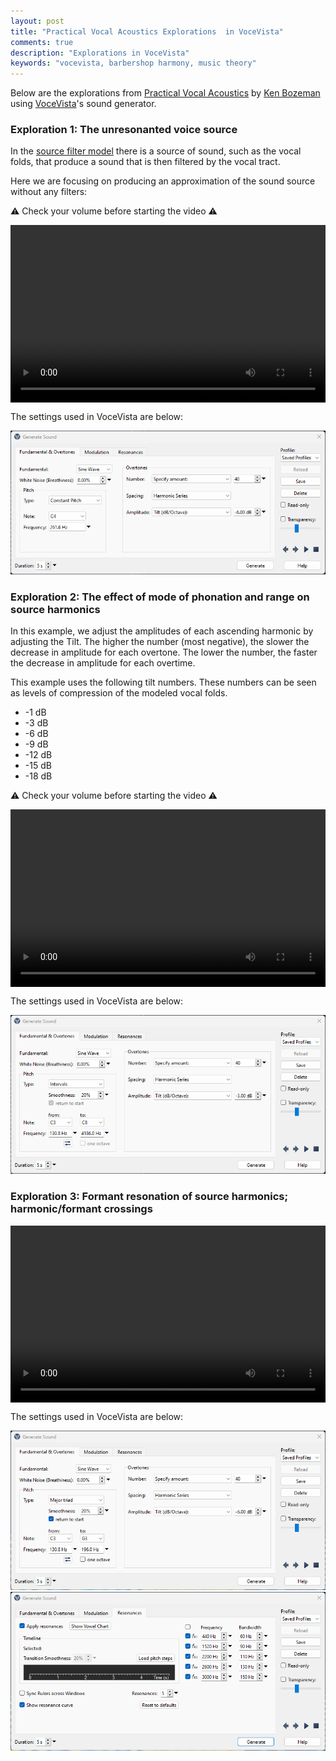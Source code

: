 ```yaml
---
layout: post
title: "Practical Vocal Acoustics Explorations  in VoceVista"
comments: true
description: "Explorations in VoceVista"
keywords: "vocevista, barbershop harmony, music theory"
---
```


Below are the explorations from [Practical Vocal Acoustics](http://www.kenbozeman.com/practical-vocal-acoustics.php) 
by [Ken Bozeman](https://www.kenbozeman.com) using [VoceVista](https://www.vocevista.com)'s 
sound generator.

### Exploration 1: The unresonanted voice source

In the [source filter model](https://en.wikipedia.org/wiki/Source%E2%80%93filter_model) there
is a source of sound, such as the vocal folds, that produce a sound that is then filtered 
by the vocal tract. 

Here we are focusing on producing an approximation of the sound source without any filters:

⚠️ Check your volume before starting the video ⚠️

<div style="position: relative; overflow: hidden; width: 100%; padding-top: 56.25%;">
    <video controls style="position: absolute; top: 0; left: 0; width: 100%; height: 100%;">
        <source src="/assets/02-pva/exploration_01.mp4" type="video/mp4">
        Your browser does not support the video tag.
    </video>
</div>
<div style="margin-top: 10px;"> <!-- just a bit of space after the video --> </div>

The settings used in VoceVista are below:

![settings](/assets/02-pva/exploration_01_settings.png)

### Exploration 2: The effect of mode of phonation and range on source harmonics

In this example, we adjust the amplitudes of each ascending harmonic by adjusting the 
Tilt. The higher the number (most negative), the slower the decrease in amplitude for 
each overtone. The lower the number, the faster the decrease in amplitude for each overtime.

This example uses the following tilt numbers. These numbers can be seen as levels of 
compression of the modeled vocal folds.

* -1 dB 
* -3 dB
* -6 dB
* -9 dB
* -12 dB 
* -15 dB
* -18 dB 

⚠️ Check your volume before starting the video ⚠️

<div style="position: relative; overflow: hidden; width: 100%; padding-top: 56.25%;">
    <video controls style="position: absolute; top: 0; left: 0; width: 100%; height: 100%;">
        <source src="/assets/02-pva/exploration_02.mp4" type="video/mp4">
        Your browser does not support the video tag.
    </video>
</div>
<div style="margin-top: 10px;"> <!-- just a bit of space after the video --> </div>

The settings used in VoceVista are below:

![settings](/assets/02-pva/exploration_02_settings.png)

### Exploration 3: Formant resonation of source harmonics; harmonic/formant crossings


<div style="position: relative; overflow: hidden; width: 100%; padding-top: 56.25%;">
    <video controls style="position: absolute; top: 0; left: 0; width: 100%; height: 100%;">
        <source src="/assets/02-pva/exploration_03.mp4" type="video/mp4">
        Your browser does not support the video tag.
    </video>
</div>
<div style="margin-top: 10px;"> <!-- just a bit of space after the video --> </div>

The settings used in VoceVista are below:

![settings](/assets/02-pva/exploration_03_settings_1.png)
![settings](/assets/02-pva/exploration_03_settings_2.png)

